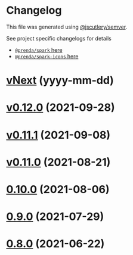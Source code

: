 # Changelog

This file was generated using [@jscutlery/semver](https://github.com/jscutlery/semver).

See project specific changelogs for details

- [`@prenda/spark` here](https://github.com/prenda-school/prenda-spark/blob/main/libs/spark/CHANGELOG.md)
- [`@prenda/spark-icons` here](https://github.com/prenda-school/prenda-spark/blob/main/libs/spark-icons/CHANGELOG.md)

# [vNext](https://github.com/prenda-school/prenda-spark/compare/v0.12.0...vNext) (yyyy-mm-dd)

# [v0.12.0](https://github.com/prenda-school/prenda-spark/compare/v0.11.1...v0.12.0) (2021-09-28)

# [v0.11.1](https://github.com/prenda-school/prenda-spark/compare/v0.11.0...v0.11.1) (2021-09-08)

# [v0.11.0](https://github.com/prenda-school/prenda-spark/compare/v0.10.0...v0.11.0) (2021-08-21)

# [0.10.0](https://github.com/prenda-school/prenda-spark/compare/v0.9.0...v0.10.0) (2021-08-06)

# [0.9.0](https://github.com/prenda-school/prenda-spark/compare/v0.8.0...v0.9.0) (2021-07-29)

# [0.8.0](https://github.com/prenda-school/prenda-spark/compare/v0.7.3...v0.8.0) (2021-06-22)
